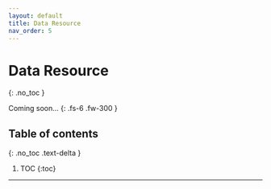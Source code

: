 ```yaml
---
layout: default
title: Data Resource
nav_order: 5
---
```


# Data Resource
{: .no_toc }

Coming soon...
{: .fs-6 .fw-300 }

## Table of contents
{: .no_toc .text-delta }

1. TOC
{:toc}

---


